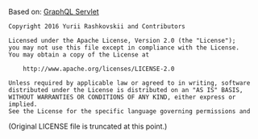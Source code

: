 Based on: [GraphQL Servlet](https://github.com/graphql-java-kickstart/graphql-java-servlet)

```
Copyright 2016 Yurii Rashkovskii and Contributors

Licensed under the Apache License, Version 2.0 (the "License");
you may not use this file except in compliance with the License.
You may obtain a copy of the License at

    http://www.apache.org/licenses/LICENSE-2.0

Unless required by applicable law or agreed to in writing, software
distributed under the License is distributed on an "AS IS" BASIS,
WITHOUT WARRANTIES OR CONDITIONS OF ANY KIND, either express or implied.
See the License for the specific language governing permissions and
```
(Original LICENSE file is truncated at this point.)